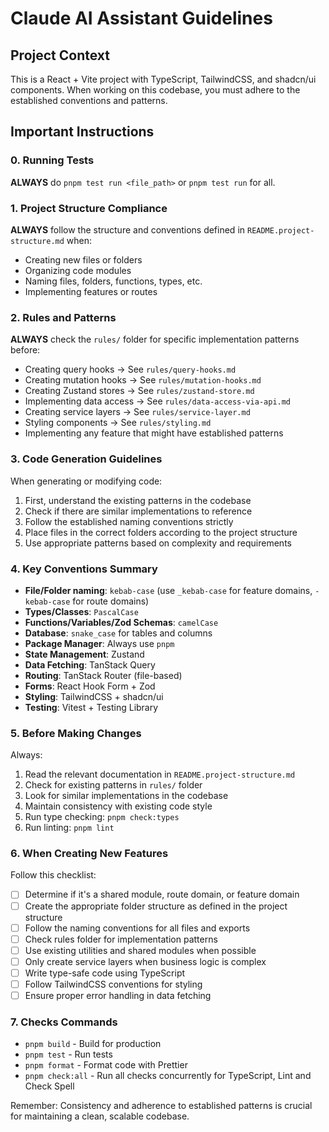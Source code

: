 # Claude AI Assistant Guidelines

## Project Context
This is a React + Vite project with TypeScript, TailwindCSS, and shadcn/ui components. When working on this codebase, you must adhere to the established conventions and patterns.

## Important Instructions

### 0. Running Tests
**ALWAYS** do `pnpm test run <file_path>` or `pnpm test run` for all.

### 1. Project Structure Compliance
**ALWAYS** follow the structure and conventions defined in `README.project-structure.md` when:
- Creating new files or folders
- Organizing code modules
- Naming files, folders, functions, types, etc.
- Implementing features or routes

### 2. Rules and Patterns
**ALWAYS** check the `rules/` folder for specific implementation patterns before:
- Creating query hooks → See `rules/query-hooks.md`
- Creating mutation hooks → See `rules/mutation-hooks.md`
- Creating Zustand stores → See `rules/zustand-store.md`
- Implementing data access → See `rules/data-access-via-api.md`
- Creating service layers → See `rules/service-layer.md`
- Styling components → See `rules/styling.md`
- Implementing any feature that might have established patterns

### 3. Code Generation Guidelines
When generating or modifying code:
1. First, understand the existing patterns in the codebase
2. Check if there are similar implementations to reference
3. Follow the established naming conventions strictly
4. Place files in the correct folders according to the project structure
5. Use appropriate patterns based on complexity and requirements

### 4. Key Conventions Summary
- **File/Folder naming**: `kebab-case` (use `_kebab-case` for feature domains, `-kebab-case` for route domains)
- **Types/Classes**: `PascalCase`
- **Functions/Variables/Zod Schemas**: `camelCase`
- **Database**: `snake_case` for tables and columns
- **Package Manager**: Always use `pnpm`
- **State Management**: Zustand
- **Data Fetching**: TanStack Query
- **Routing**: TanStack Router (file-based)
- **Forms**: React Hook Form + Zod
- **Styling**: TailwindCSS + shadcn/ui
- **Testing**: Vitest + Testing Library

### 5. Before Making Changes
Always:
1. Read the relevant documentation in `README.project-structure.md`
2. Check for existing patterns in `rules/` folder
3. Look for similar implementations in the codebase
4. Maintain consistency with existing code style
5. Run type checking: `pnpm check:types`
6. Run linting: `pnpm lint`

### 6. When Creating New Features
Follow this checklist:
- [ ] Determine if it's a shared module, route domain, or feature domain
- [ ] Create the appropriate folder structure as defined in the project structure
- [ ] Follow the naming conventions for all files and exports
- [ ] Check rules folder for implementation patterns
- [ ] Use existing utilities and shared modules when possible
- [ ] Only create service layers when business logic is complex
- [ ] Write type-safe code using TypeScript
- [ ] Follow TailwindCSS conventions for styling
- [ ] Ensure proper error handling in data fetching

### 7. Checks Commands
- `pnpm build` - Build for production
- `pnpm test` - Run tests
- `pnpm format` - Format code with Prettier
- `pnpm check:all` - Run all checks concurrently for TypeScript, Lint and Check Spell

Remember: Consistency and adherence to established patterns is crucial for maintaining a clean, scalable codebase.